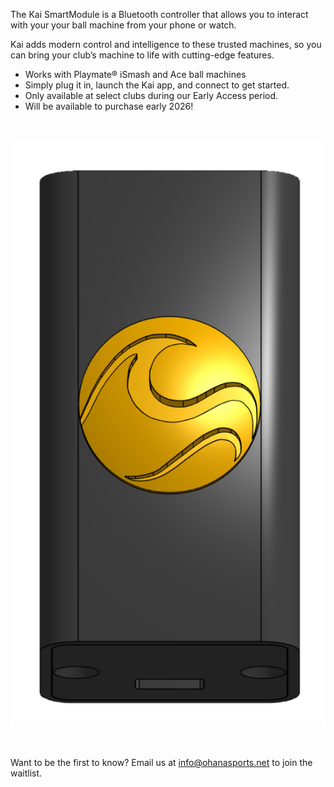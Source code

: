 The Kai SmartModule is a Bluetooth controller that allows you to interact with your your ball machine from your phone or watch.

Kai adds modern control and intelligence to these trusted machines, so you can bring your club’s machine to life with cutting-edge features. 

 - Works with Playmate® iSmash and Ace ball machines
 - Simply plug it in, launch the Kai app, and connect to get started.
 - Only available at select clubs during our Early Access period. 
 - Will be available to purchase early 2026! 

<br>

![Kai SmartModule](assets/images/module.png)

<br>

Want to be the first to know? Email us at [info@ohanasports.net](mailto:info@ohanasports.net) to join the waitlist.
